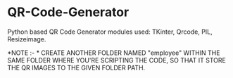 # QR-Code-Generator
Python based QR Code Generator
modules used: TKinter, Qrcode, PIL, Resizeimage.

*NOTE :- *
CREATE ANOTHER FOLDER NAMED "employee" WITHIN THE SAME FOLDER WHERE YOU'RE SCRIPTING THE CODE, SO THAT IT STORE THE QR IMAGES TO THE GIVEN FOLDER PATH.

